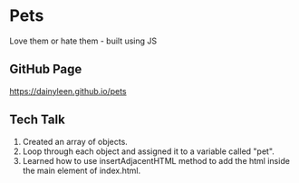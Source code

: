 # Pets
Love them or hate them - built using JS

## GitHub Page
https://dainyleen.github.io/pets

## Tech Talk
1. Created an array of objects. 
2. Loop through each object and assigned it to a variable called "pet".
3. Learned how to use insertAdjacentHTML method to add the html inside the main element of index.html.


